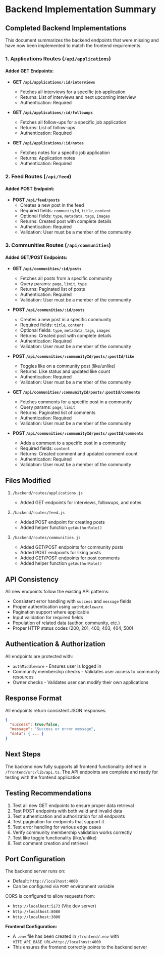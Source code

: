# Backend Implementation Summary

## Completed Backend Implementations

This document summarizes the backend endpoints that were missing and have now been implemented to match the frontend requirements.

### 1. Applications Routes (`/api/applications`)

#### Added GET Endpoints:
- **GET `/api/applications/:id/interviews`**
  - Fetches all interviews for a specific job application
  - Returns: List of interviews and next upcoming interview
  - Authentication: Required

- **GET `/api/applications/:id/followups`**
  - Fetches all follow-ups for a specific job application
  - Returns: List of follow-ups
  - Authentication: Required

- **GET `/api/applications/:id/notes`**
  - Fetches notes for a specific job application
  - Returns: Application notes
  - Authentication: Required

### 2. Feed Routes (`/api/feed`)

#### Added POST Endpoint:
- **POST `/api/feed/posts`**
  - Creates a new post in the feed
  - Required fields: `communityId`, `title`, `content`
  - Optional fields: `type`, `metadata`, `tags`, `images`
  - Returns: Created post with complete details
  - Authentication: Required
  - Validation: User must be a member of the community

### 3. Communities Routes (`/api/communities`)

#### Added GET/POST Endpoints:
- **GET `/api/communities/:id/posts`**
  - Fetches all posts from a specific community
  - Query params: `page`, `limit`, `type`
  - Returns: Paginated list of posts
  - Authentication: Required
  - Validation: User must be a member of the community

- **POST `/api/communities/:id/posts`**
  - Creates a new post in a specific community
  - Required fields: `title`, `content`
  - Optional fields: `type`, `metadata`, `tags`, `images`
  - Returns: Created post with complete details
  - Authentication: Required
  - Validation: User must be a member of the community

- **POST `/api/communities/:communityId/posts/:postId/like`**
  - Toggles like on a community post (like/unlike)
  - Returns: Like status and updated like count
  - Authentication: Required
  - Validation: User must be a member of the community

- **GET `/api/communities/:communityId/posts/:postId/comments`**
  - Fetches comments for a specific post in a community
  - Query params: `page`, `limit`
  - Returns: Paginated list of comments
  - Authentication: Required
  - Validation: User must be a member of the community

- **POST `/api/communities/:communityId/posts/:postId/comments`**
  - Adds a comment to a specific post in a community
  - Required fields: `content`
  - Returns: Created comment and updated comment count
  - Authentication: Required
  - Validation: User must be a member of the community

## Files Modified

1. `/backend/routes/applications.js`
   - Added GET endpoints for interviews, followups, and notes

2. `/backend/routes/feed.js`
   - Added POST endpoint for creating posts
   - Added helper function `getAuthorRole()`

3. `/backend/routes/communities.js`
   - Added GET/POST endpoints for community posts
   - Added POST endpoints for liking posts
   - Added GET/POST endpoints for post comments
   - Added helper function `getAuthorRole()`

## API Consistency

All new endpoints follow the existing API patterns:
- Consistent error handling with `success` and `message` fields
- Proper authentication using `authMiddleware`
- Pagination support where applicable
- Input validation for required fields
- Population of related data (author, community, etc.)
- Proper HTTP status codes (200, 201, 400, 403, 404, 500)

## Authentication & Authorization

All endpoints are protected with:
- `authMiddleware` - Ensures user is logged in
- Community membership checks - Validates user access to community resources
- Owner checks - Validates user can modify their own applications

## Response Format

All endpoints return consistent JSON responses:
```json
{
  "success": true/false,
  "message": "Success or error message",
  "data": { ... }
}
```

## Next Steps

The backend now fully supports all frontend functionality defined in `/frontend/src/lib/api.ts`. The API endpoints are complete and ready for testing with the frontend application.

## Testing Recommendations

1. Test all new GET endpoints to ensure proper data retrieval
2. Test POST endpoints with both valid and invalid data
3. Test authentication and authorization for all endpoints
4. Test pagination for endpoints that support it
5. Test error handling for various edge cases
6. Verify community membership validation works correctly
7. Test like toggle functionality (like/unlike)
8. Test comment creation and retrieval

## Port Configuration

The backend server runs on:
- Default: `http://localhost:4000`
- Can be configured via `PORT` environment variable

CORS is configured to allow requests from:
- `http://localhost:5173` (Vite dev server)
- `http://localhost:8080`
- `http://localhost:3000`

**Frontend Configuration:**
- A `.env` file has been created in `/frontend/.env` with `VITE_API_BASE_URL=http://localhost:4000`
- This ensures the frontend correctly points to the backend server
